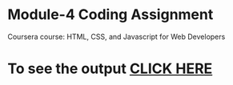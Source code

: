

# Module-4 Coding Assignment

Coursera course: HTML, CSS, and Javascript for Web Developers

# To see the output [CLICK HERE](https://nitinbhatt01.github.io/Coursera-Assignment-HTML-CSS-and-Javascript-for-Web-Developers/module-4/index.html)

